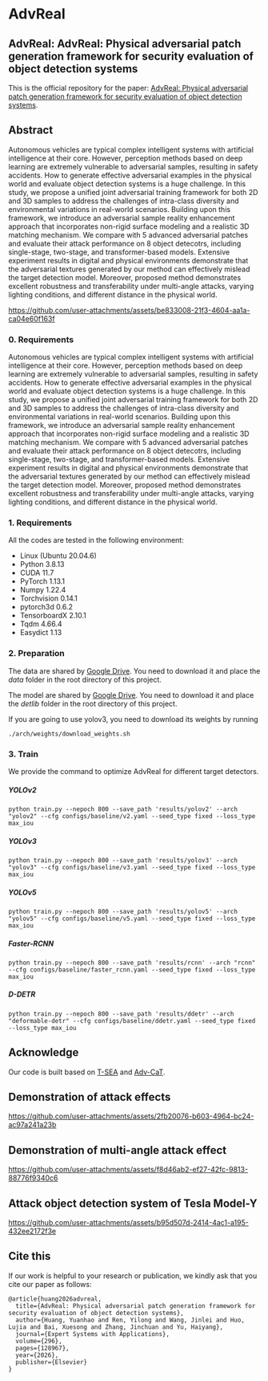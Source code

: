 # AdvReal
## AdvReal: AdvReal: Physical adversarial patch generation framework for security evaluation of object detection systems

This is the official repository for the paper:
[AdvReal: Physical adversarial patch generation framework for security evaluation of object detection systems](https://doi.org/10.1016/j.eswa.2025.128967).

## Abstract
Autonomous vehicles are typical complex intelligent systems with artificial intelligence at their core. However, perception methods based on deep learning are extremely vulnerable to adversarial samples, resulting in safety accidents. How to generate effective adversarial examples in the physical world and evaluate object detection systems is a huge challenge. In this study, we propose a unified joint adversarial training framework for both 2D and 3D samples to address the challenges of intra-class diversity and environmental variations in real-world scenarios. Building upon this framework, we introduce an adversarial sample reality enhancement approach that incorporates non-rigid surface modeling and a realistic 3D matching mechanism. We compare with 5 advanced adversarial patches and evaluate their attack performance on 8 object detecotrs, including single-stage, two-stage, and transformer-based models. Extensive experiment results in digital and physical environments demonstrate that the adversarial textures generated by our method can effectively mislead the target detection model. Moreover, proposed method demonstrates excellent robustness and transferability under multi-angle attacks, varying lighting conditions, and different distance in the physical world. 

https://github.com/user-attachments/assets/be833008-21f3-4604-aa1a-ca04e60f163f

### 0. Requirements
Autonomous vehicles are typical complex intelligent systems with artificial intelligence at their core. However, perception methods based on deep learning are extremely vulnerable to adversarial samples, resulting in safety accidents. How to generate effective adversarial examples in the physical world and evaluate object detection systems is a huge challenge. In this study, we propose a unified joint adversarial training framework for both 2D and 3D samples to address the challenges of intra-class diversity and environmental variations in real-world scenarios. Building upon this framework, we introduce an adversarial sample reality enhancement approach that incorporates non-rigid surface modeling and a realistic 3D matching mechanism. We compare with 5 advanced adversarial patches and evaluate their attack performance on 8 object detecotrs, including single-stage, two-stage, and transformer-based models. Extensive experiment results in digital and physical environments demonstrate that the adversarial textures generated by our method can effectively mislead the target detection model. Moreover, proposed method demonstrates excellent robustness and transferability under multi-angle attacks, varying lighting conditions, and different distance in the physical world.

### 1. Requirements
All the codes are tested in the following environment:
* Linux (Ubuntu 20.04.6)
* Python 3.8.13
* CUDA 11.7
* PyTorch 1.13.1
* Numpy 1.22.4
* Torchvision 0.14.1
* pytorch3d 0.6.2
* TensorboardX 2.10.1
* Tqdm 4.66.4
* Easydict 1.13

### 2. Preparation
The data are shared by [Google Drive](https://drive.google.com/file/d/166N0qA8qGMSUby7EAqajfrlZeXoMrypf/view?usp=drive_link). You need to download it and place the *data* folder in the root directory of this project. 

The model are shared by [Google Drive](https://drive.google.com/file/d/1EwAvmoieebM5yrBKuOlutRZDw3LHhq7x/view?usp=drive_link). You need to download it and place the *detlib* folder in the root directory of this project. 

If you are going to use yolov3, you need to download its weights by running
```
./arch/weights/download_weights.sh
```
### 3. Train
We provide the command to optimize AdvReal for different target detectors.

##### YOLOv2
```
python train.py --nepoch 800 --save_path 'results/yolov2' --arch "yolov2" --cfg configs/baseline/v2.yaml --seed_type fixed --loss_type max_iou
```
##### YOLOv3
```
python train.py --nepoch 800 --save_path 'results/yolov3' --arch "yolov3" --cfg configs/baseline/v3.yaml --seed_type fixed --loss_type max_iou
```
##### YOLOv5
```
python train.py --nepoch 800 --save_path 'results/yolov5' --arch "yolov5" --cfg configs/baseline/v5.yaml --seed_type fixed --loss_type max_iou
```
##### Faster-RCNN
```
python train.py --nepoch 800 --save_path 'results/rcnn' --arch "rcnn" --cfg configs/baseline/faster_rcnn.yaml --seed_type fixed --loss_type max_iou
```
##### D-DETR
```
python train.py --nepoch 800 --save_path 'results/ddetr' --arch "deformable-detr" --cfg configs/baseline/ddetr.yaml --seed_type fixed --loss_type max_iou
```

## Acknowledge
Our code is built based on [T-SEA](https://github.com/VDIGPKU/T-SEA) and [Adv-CaT](https://github.com/WhoTHU/Adversarial_camou).


## Demonstration of attack effects

https://github.com/user-attachments/assets/2fb20076-b603-4964-bc24-ac97a241a23b

## Demonstration of multi-angle attack effect

https://github.com/user-attachments/assets/f8d46ab2-ef27-42fc-9813-88776f9340c6

## Attack object detection system of  Tesla Model-Y

https://github.com/user-attachments/assets/b95d507d-2414-4ac1-a195-432ee2172f3e

## Cite this
If our work is helpful to your research or publication, we kindly ask that you cite our paper as follows:
```
@article{huang2026advreal,
  title={AdvReal: Physical adversarial patch generation framework for security evaluation of object detection systems},
  author={Huang, Yuanhao and Ren, Yilong and Wang, Jinlei and Huo, Lujia and Bai, Xuesong and Zhang, Jinchuan and Yu, Haiyang},
  journal={Expert Systems with Applications},
  volume={296},
  pages={128967},
  year={2026},
  publisher={Elsevier}
}
```
